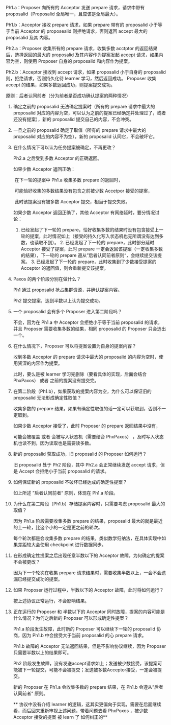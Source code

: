 Ph1.a：Proposer 向所有的 Acceptor 发送 prepare 请求，请求中带有 proposalid（Proposalid 全局唯一，且应该是全局最大）。

Ph1.b：Acceptor 接收 prepare 请求，如果 prepare 带有的 proposalid 小于等于当前 Acceptor 的 proposealid 则拒绝请求，否则返回 accept 最大的 proposalid 及其 内容。



Ph2.a：Proposer 收集所有的 prepare 请求，收集多数 acctptor 的返回结果后，选择返回的最大的 proposalid 及其内容作为提案发起 accept 请求，如果内容为空，则使用 Proposer 自身的 proposalid 和内容作为提案。

Ph2.b：Acceptor 接收到 accept 请求，如果 proposalid 小于自身的 proposalid 则，拒绝请求，否则持久化待 learner 学习，然后返回成功。 Proposer 收集 accept 的结果，如果多数返回成功，则提案提交成功。



原则：后者认同前者（分为前者是否成功确认提案的两种情况）

1. 确定之前的 proposalid 无法确定提案时（所有的 prepare 请求中最大的 proposalid 对应的内容为空，可以认为之前的提案已经确定并处理过了，或者还没有提案），新的 proposalid 提交自己的内容，不会冲突。
2. 一旦之前的 proposalid 确定了取值（所有的 prepare 请求中最大的 proposalid 对应的内容不为空），新的 proposalid 认同它，不会破坏它。



1. 在什么情况下可以认为任务提案被确定，不再更改？

   Ph2.a 之后受到多数 Acceptor 的正确返回。

   如果少数 Acceptor 返回正确：

   ​	在下一轮的提案中 Ph1.a 收集多数 prepare 的返回时，

   ​	可能恰好收集的多数结果没有包含之前被少数 Accetpor 接受的提案，

   ​	此时该提案没有被多数 Acceptor 提交，相当于提交失败。

   如果少数 Acceptor 返回正确了，其他 Acceptor 有网络延时，要分情况讨论：

   	1. 已经发起了下一轮的 prepare，恰好收集多数的结果时没有包含接受上一轮的提案，此时情况如上（接受的持久化写入状态机也无所谓没有达到多数，也读取不到）。
    	2. 已经发起了下一轮的 prepare，此时部分延时 Acceptor 接受了提案，此时 prepare 一定会返回该提案（一定收集多数的结果），下一轮的 prepare 遵从”后者认同前者原则“，会继续提交该提案。
    	3. 已经发起了下一轮的 prepare，此时收集到了少数接受提案的 Acceptor 的返回值，则会重新提交该提案。

2. Paxos 的两个阶段分别在做什么？

   Ph1 通过 proposalid 抢占集群资源，并确认提案内容。

   Ph2 提交提案，达到半数以上认为提交成功。

3. 一个 proposalid 会有多个 Proposer 进入第二阶段吗？

   不会，因为在 Ph1.a 中 Acceptor 会拒绝小于等于当前 proposalid 的请求，并且 Proposer 需要收集多数的结果，相同 proposalid 的 Proposer 只会选出一个。

4. 在什么情况下，Proposer 可以将提案设置为自身的提案内容？

   收到多数 Acceptor 的 prepare 请求中最大的 proposalid 的内容为空时，使用资深的内容作为提案。

   此时，要么是被 learner 学习完删除（要看具体的实现，后面会结合 PhxPaxos） 或者 之前的提案没有提交完。

5. 在第二阶段（Ph1.b），如果获取的提案内容为空，为什么可以保证旧的 proposalid 无法形成确定性取值？

   收集多数的 prepare 结果，如果有确定性取值的话一定可以获取到，否则不一定取到。

   如果少数 Acceptor 接受了，此时 Proposer 的 prepare 返回结果中没有，

   可能会被覆盖 或者 会被写入状态机（需要结合 PhxPaxos） ，及时写入状态机也读不到，因为读取也是需要读多数。

6. 新的 proposalid 获取成功，旧 proposalid 的 Proposer 如何运行？

   旧 proposalid 处于 Ph2 阶段，其中 Ph2.a 会正常继续发送 accept 请求，但是 Accept 会拒绝小于当前 proposalid 的请求。

7. 如何保证新的 proposalid 不破坏已经达成的确定性提案？

   如上所述 ”后者认同前者“ 原则，体现在 Ph1.a 阶段。

8. 为什么在第二阶段（Ph1.b）存储提案内容时，只需要考虑 proposalid 最大的取值？

   因为 Ph1.a 阶段需要收集多数 prepare 的结果，proposalid 最大的就是最近的上一轮，比这个小的一定是更之前的轮次。

   每个轮次都是会收集多数 prepare 的结果，类似数学归纳法，在具体实现中如果差距较大会使用 checkpoint 进行数据同步。

9. 在形成确定性提案之后出现任意半数以下的 Acceptor 故障，为何确定的提案不会被更改？

   因为下一个轮次在收集 prepare 请求结果时，需要收集半数以上，一会不会遗漏已经提交成功的提案。

10. 如果 Proposer 运行过程中，半数以下的 Acceptor 故障，此时将如何运行？

    按上述协议正常运行，不会影响结果。

11. 正在运行的 Proposer 和 半数以下的 Acceptor 同时故障，提案的内容可能是什么情况？为何之后新的 Proposer 可以形成确定性提案？

    Ph1.a 阶段发生故障，此时新的 Proposer 可以继续下一轮的 proposalid 协商，因为 Ph1.b 中会接受大于当前 proposalid 的心 prepare 请求。

    Ph1.b 故障的 Acceptor 无法返回结果，但是不影响协议继续，因为 Proposer 只需要半数以上的结果即可。

    Ph2 阶段发生故障，没有发送accept请求如上；发送被少数接受，该提案可能被下一轮提交，可能不会被提交；发送被多数Acceptor接受，一定会被提交。

    新的 Proposer 在 Ph1.a 会收集多数的 prepare 结果，在 Ph1.b 会遵从”后者认同前者“ 原则。

    

    ** 协议中没有介绍 learner 的逻辑，这其实更偏向于实现，需要在后面继续看，而后回来重新审视上述问题，带着问题去看 PhxPoxos ，被少数 Acceptor 接受的提案 被 learn 了 如何纠正的**

    